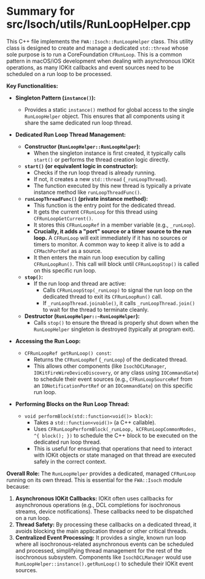 # Summary for src/Isoch/utils/RunLoopHelper.cpp

This C++ file implements the `FWA::Isoch::RunLoopHelper` class. This utility class is designed to create and manage a dedicated `std::thread` whose sole purpose is to run a CoreFoundation `CFRunLoop`. This is a common pattern in macOS/iOS development when dealing with asynchronous IOKit operations, as many IOKit callbacks and event sources need to be scheduled on a run loop to be processed.

**Key Functionalities:**

-   **Singleton Pattern (`instance()`):**
    -   Provides a static `instance()` method for global access to the single `RunLoopHelper` object. This ensures that all components using it share the same dedicated run loop thread.

-   **Dedicated Run Loop Thread Management:**
    -   **Constructor (`RunLoopHelper::RunLoopHelper`):**
        -   When the singleton instance is first created, it typically calls `start()` or performs the thread creation logic directly.
    -   **`start()` (or equivalent logic in constructor):**
        -   Checks if the run loop thread is already running.
        -   If not, it creates a new `std::thread` (`_runLoopThread`).
        -   The function executed by this new thread is typically a private instance method like `runLoopThreadFunc()`.
    -   **`runLoopThreadFunc()` (private instance method):**
        -   This function is the entry point for the dedicated thread.
        -   It gets the current `CFRunLoop` for this thread using `CFRunLoopGetCurrent()`.
        -   It stores this `CFRunLoopRef` in a member variable (e.g., `_runLoop`).
        -   **Crucially, it adds a "port" source or a timer source to the run loop.** A `CFRunLoop` will exit immediately if it has no sources or timers to monitor. A common way to keep it alive is to add a `CFMachPortRef` as a source.
        -   It then enters the main run loop execution by calling `CFRunLoopRun()`. This call will block until `CFRunLoopStop()` is called on this specific run loop.
    -   **`stop()`:**
        -   If the run loop and thread are active:
            -   Calls `CFRunLoopStop(_runLoop)` to signal the run loop on the dedicated thread to exit its `CFRunLoopRun()` call.
            -   If `_runLoopThread.joinable()`, it calls `_runLoopThread.join()` to wait for the thread to terminate cleanly.
    -   **Destructor (`RunLoopHelper::~RunLoopHelper`):**
        -   Calls `stop()` to ensure the thread is properly shut down when the `RunLoopHelper` singleton is destroyed (typically at program exit).

-   **Accessing the Run Loop:**
    -   `CFRunLoopRef getRunLoop() const`:
        -   Returns the `CFRunLoopRef` (`_runLoop`) of the dedicated thread.
        -   This allows other components (like `IsochDCLManager`, `IOKitFireWireDeviceDiscovery`, or any class using `IOCommandGate`) to schedule their event sources (e.g., `CFRunLoopSourceRef` from an `IONotificationPortRef` or an `IOCommandGate`) on this specific run loop.

-   **Performing Blocks on the Run Loop Thread:**
    -   `void performBlock(std::function<void()> block)`:
        -   Takes a `std::function<void()>` (a C++ callable).
        -   Uses `CFRunLoopPerformBlock(_runLoop, kCFRunLoopCommonModes, ^{ block(); })` to schedule the C++ block to be executed on the dedicated run loop thread.
        -   This is useful for ensuring that operations that need to interact with IOKit objects or state managed on that thread are executed safely in the correct context.

**Overall Role:**
The `RunLoopHelper` provides a dedicated, managed `CFRunLoop` running on its own thread. This is essential for the `FWA::Isoch` module because:
1.  **Asynchronous IOKit Callbacks:** IOKit often uses callbacks for asynchronous operations (e.g., DCL completions for isochronous streams, device notifications). These callbacks need to be dispatched on a run loop.
2.  **Thread Safety:** By processing these callbacks on a dedicated thread, it avoids blocking the main application thread or other critical threads.
3.  **Centralized Event Processing:** It provides a single, known run loop where all isochronous-related asynchronous events can be scheduled and processed, simplifying thread management for the rest of the isochronous subsystem.
Components like `IsochDCLManager` would use `RunLoopHelper::instance().getRunLoop()` to schedule their IOKit event sources.
